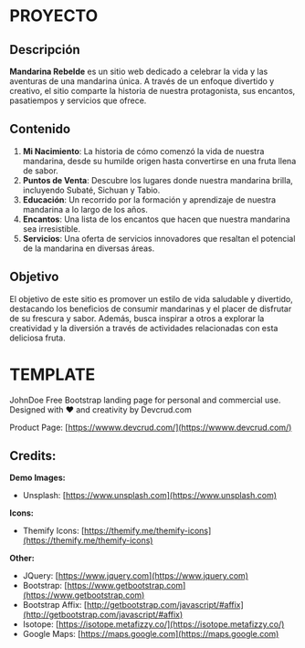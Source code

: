 # PROYECTO
## Descripción

**Mandarina Rebelde** es un sitio web dedicado a celebrar la vida y las aventuras de una mandarina única. A través de un enfoque divertido y creativo, el sitio comparte la historia de nuestra protagonista, sus encantos, pasatiempos y servicios que ofrece.

## Contenido

1. **Mi Nacimiento**: La historia de cómo comenzó la vida de nuestra mandarina, desde su humilde origen hasta convertirse en una fruta llena de sabor.
2. **Puntos de Venta**: Descubre los lugares donde nuestra mandarina brilla, incluyendo Subaté, Sichuan y Tabio.
3. **Educación**: Un recorrido por la formación y aprendizaje de nuestra mandarina a lo largo de los años.
4. **Encantos**: Una lista de los encantos que hacen que nuestra mandarina sea irresistible.
5. **Servicios**: Una oferta de servicios innovadores que resaltan el potencial de la mandarina en diversas áreas.

## Objetivo

El objetivo de este sitio es promover un estilo de vida saludable y divertido, destacando los beneficios de consumir mandarinas y el placer de disfrutar de su frescura y sabor. Además, busca inspirar a otros a explorar la creatividad y la diversión a través de actividades relacionadas con esta deliciosa fruta.


# TEMPLATE
JohnDoe Free Bootstrap landing page for personal and commercial use. Designed with ♥️ and creativity by Devcrud.com 

Product Page: [https://wwww.devcrud.com/](https://wwww.devcrud.com/)

## Credits:

**Demo Images:**
- Unsplash: [https://www.unsplash.com](https://www.unsplash.com)

**Icons:**
- Themify Icons: [https://themify.me/themify-icons](https://themify.me/themify-icons)

**Other:**
- JQuery: [https://www.jquery.com](https://www.jquery.com)
- Bootstrap: [https://www.getbootstrap.com](https://www.getbootstrap.com)
- Bootstrap Affix: [http://getbootstrap.com/javascript/#affix](http://getbootstrap.com/javascript/#affix)
- Isotope: [https://isotope.metafizzy.co/](https://isotope.metafizzy.co/) 
- Google Maps: [https://maps.google.com](https://maps.google.com)
